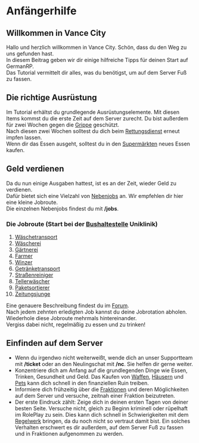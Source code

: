 # Anfängerhilfe

## Willkommen in Vance City
Hallo und herzlich willkommen in Vance City. Schön, dass du den Weg zu uns gefunden hast.  
In diesem Beitrag geben wir dir einige hilfreiche Tipps für deinen Start auf GermanRP.  
Das Tutorial vermittelt dir alles, was du benötigst, um auf dem Server Fuß zu fassen.

## Die richtige Ausrüstung
Im Tutorial erhältst du grundlegende Ausrüstungselemente. Mit diesen Items kommst du die erste Zeit auf dem Server zurecht. Du bist außerdem für zwei Wochen gegen die [Grippe](../../pages/krankheiten/grippe.md) geschützt.  
Nach diesen zwei Wochen solltest du dich beim [Rettungsdienst](../../pages/fraktionen/rettungsdienst.md) erneut impfen lassen.  
Wenn dir das Essen ausgeht, solltest du in den [Supermärkten](../../pages/biz/supermarkt.md) neues Essen kaufen.

## Geld verdienen
Da du nun einige Ausgaben hattest, ist es an der Zeit, wieder Geld zu verdienen.  
Dafür bietet sich eine Vielzahl von [Nebenjobs](../../pages/nebenjobs/nebenjobs.md) an. Wir empfehlen dir hier eine kleine Jobroute.  
Die einzelnen Nebenjobs findest du mit **/jobs**.

### Die Jobroute (Start bei der [Bushaltestelle](../../pages/öpnv/bus.md) Uniklinik)

1. [Wäschetransport](../../pages/nebenjobs/wäschetransport.md)  
2. [Wäscherei](../../pages/nebenjobs/wäscherei.md)  
3. [Gärtnerei](../../pages/nebenjobs/gärtner.md)  
4. [Farmer](../../pages/nebenjobs/farmer.md)  
5. [Winzer](../../pages/nebenjobs/winzer.md)  
6. [Getränketransport](../../pages/nebenjobs/getränketransport.md)  
7. [Straßenreiniger](../../pages/nebenjobs/straßenreiniger.md)  
8. [Tellerwäscher](../../pages/nebenjobs/tellerwäscher.md)  
9. [Paketsortierer](../../pages/nebenjobs/paketsortierer.md)  
10. [Zeitungsjunge](../../pages/nebenjobs/zeitungsjunge.md)

Eine genauere Beschreibung findest du im [Forum](https://germanrp.eu/forum/index.php?thread/8343-jobroute-stand-15-11-2022/&postID=52027#post52027).  
Nach jedem zehnten erledigten Job kannst du deine Jobrotation abholen.  
Wiederhole diese Jobroute mehrmals hintereinander.  
Vergiss dabei nicht, regelmäßig zu essen und zu trinken!

## Einfinden auf dem Server
- Wenn du irgendwo nicht weiterweißt, wende dich an unser Supportteam mit **/ticket** oder an den Neulingschat mit **/nc**. Sie helfen dir gerne weiter.  
- Konzentriere dich am Anfang auf die grundlegenden Dinge wie Essen, Trinken, Gesundheit und Geld. Das Kaufen von [Waffen](../../pages/biz/waffenladen.md), [Häusern](../../pages/houses/allgemein.md) und [Pets](../../pages/pets/allgemein.md) kann dich schnell in den finanziellen Ruin treiben.  
- Informiere dich frühzeitig über die [Fraktionen](../../pages/fraktionen/allgemein.md) und deren Möglichkeiten auf dem Server und versuche, zeitnah einer Fraktion beizutreten.  
- Der erste Eindruck zählt: Zeige dich in deinen ersten Tagen von deiner besten Seite. Versuche nicht, gleich zu Beginn kriminell oder rüpelhaft im RolePlay zu sein. Dies kann dich schnell in Schwierigkeiten mit dem [Regelwerk](https://germanrp.eu/forum/index.php?thread/1-regelwerk/) bringen, da du noch nicht so vertraut damit bist. Ein solches Verhalten erschwert es dir außerdem, auf dem Server Fuß zu fassen und in Fraktionen aufgenommen zu werden.